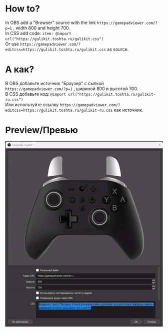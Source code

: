 # How to?
In OBS add a "Browser" source with the link `https://gamepadviewer.com/?p=1` , width 800 and height 700.<br>
In CSS add code: `item: @import url("https://gulikit.toshta.ru/gulikit.css")`<br>
Or use `https://gamepadviewer.com/?editcss=https://gulikit.toshta.ru/gulikit.css` as source.

# А как?
В OBS добавьте источник "Браузер" с сылкой `https://gamepadviewer.com/?p=1` , шириной 800 и высотой 700.<br>
В CSS добавьте код: `@import url("https://gulikit.toshta.ru/gulikit-ru.css")`<br>
Или используйте ссылку `https://gamepadviewer.com/?editcss=https://gulikit.toshta.ru/gulikit-ru.css` как источник.

# Preview/Превью
<img src="preview.gif" alt="Preview"/>
